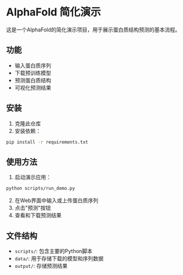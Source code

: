 # AlphaFold 简化演示

这是一个AlphaFold的简化演示项目，用于展示蛋白质结构预测的基本流程。

## 功能

- 输入蛋白质序列
- 下载预训练模型
- 预测蛋白质结构
- 可视化预测结果

## 安装

1. 克隆此仓库
2. 安装依赖：

```bash
pip install -r requirements.txt
```

## 使用方法

1. 启动演示应用：

```bash
python scripts/run_demo.py
```

2. 在Web界面中输入或上传蛋白质序列
3. 点击"预测"按钮
4. 查看和下载预测结果

## 文件结构

- `scripts/`: 包含主要的Python脚本
- `data/`: 用于存储下载的模型和序列数据
- `output/`: 存储预测结果 